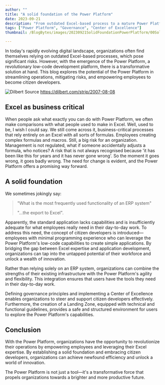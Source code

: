 ```yaml
---
author: ""
title: "A solid foundation of the Power Platform"
date: 2023-09-21
description: "From outdated Excel-based process to a mature Power Platform"
tags: ["Power Platform", "Governance", "Center of Excellence"]
thumbnail: /BlogBytes/images/20230921SolidFoundationPowerPlatform/00SolidFoundation.png

---
```


In today's rapidly evolving digital landscape, organizations often find themselves relying on outdated Excel-based processes, which pose significant risks. However, with the emergence of the Power Platform, a revolutionary low-code development platform, there is a transformative solution at hand. This blog explores the potential of the Power Platform in streamlining operations, mitigating risks, and empowering employees to become citizen developers.

![Dilbert](/BlogBytes/images/20230921SolidFoundationPowerPlatform/1-Dilbert.png)
Source https://dilbert.com/strip/2007-08-08 

## Excel as business critical 
When people ask what exactly you can do with Power Platform, we often make comparisons with what people used to make in Excel. Well, used to be, I wish I could say. We still come across it, business-critical processes that rely entirely on an Excel with all sorts of formulas. Employees creating complex formulas and macros. Still, a big risk for an organization. Management is not regulated, what if someone accidentally adjusts a formula, who notices? A risk that is not always recognised because 'it has been like this for years and it has never gone wrong'. So the moment it goes wrong, it goes badly wrong. The need for change is evident, and the Power Platform offers a promising way forward.

## A solid foundation
We sometimes jokingly say:

 > "What is the most frequently used functionality of an ERP system" 
>
> "...the export to Excel". 

Apparently, the standard application lacks capabilities and is insufficiently adequate for what employees really need in their day-to-day work. To address this need, the concept of citizen developers is introduced—employees with minimal programming experience who can leverage the Power Platform's low-code capabilities to create simple applications. By bridging the gap between Excel expertise and application development, organizations can tap into the untapped potential of their workforce and unlock a wealth of innovation.

Rather than relying solely on an ERP system, organizations can combine the strengths of their existing infrastructure with the Power Platform's agility and flexibility. This integration ensures that users have the tools they need in their day-to-day work.

Defining governance principles and implementing a Center of Excellence enables organizations to steer and support citizen developers effectively. Furthermore, the creation of a Landing Zone, equipped with technical and functional guidelines, provides a safe and structured environment for users to explore the Power Platform's capabilities.

## Conclusion
With the Power Platform, organizations have the opportunity to revolutionize their operations by empowering employees and leveraging their Excel expertise. By establishing a solid foundation and embracing citizen developers, organizations can achieve newfound efficiency and unlock a world of innovation. 

The Power Platform is not just a tool—it's a transformative force that propels organizations towards a brighter and more productive future. 
